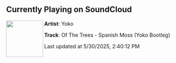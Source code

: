 ## Currently Playing on SoundCloud

[<img align="left" width="100" src="https://i1.sndcdn.com/artworks-9jZ8rZAe75zfnCTd-YXzHew-t500x500.png">](https://soundcloud.com/itsyokomusic/spanish-moss-yoko-bootleg)

**Artist**: Yoko 

**Track**: Of The Trees - Spanish Moss (Yoko Bootleg)

Last updated at 5/30/2025, 2:40:12 PM
